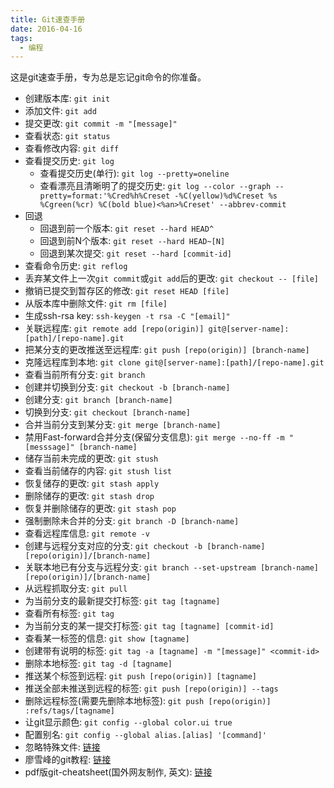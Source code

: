 ```yaml
---
title: Git速查手册
date: 2016-04-16
tags: 
  - 编程
---
```


这是git速查手册，专为总是忘记git命令的你准备。

<!-- more -->

* 创建版本库: `git init`
* 添加文件: `git add`
* 提交更改: `git commit -m "[message]"`
* 查看状态: `git status`
* 查看修改内容: `git diff`
* 查看提交历史: `git log`
    * 查看提交历史(单行): `git log --pretty=oneline`
    * 查看漂亮且清晰明了的提交历史: `git log --color --graph --pretty=format:'%Cred%h%Creset -%C(yellow)%d%Creset %s %Cgreen(%cr) %C(bold blue)<%an>%Creset' --abbrev-commit`
* 回退
    * 回退到前一个版本: `git reset --hard HEAD^`
    * 回退到前N个版本: `git reset --hard HEAD~[N]`
    * 回退到某次提交: `git reset --hard [commit-id]`
* 查看命令历史: `git reflog`
* 丢弃某文件上一次`git commit`或`git add`后的更改: `git checkout -- [file]`
* 撤销已提交到暂存区的修改: `git reset HEAD [file]`
* 从版本库中删除文件: `git rm [file]`
* 生成ssh-rsa key: `ssh-keygen -t rsa -C "[email]"`
* 关联远程库: `git remote add [repo(origin)] git@[server-name]:[path]/[repo-name].git`
* 把某分支的更改推送至远程库: `git push [repo(origin)] [branch-name]`
* 克隆远程库到本地: `git clone git@[server-name]:[path]/[repo-name].git`
* 查看当前所有分支: `git branch`
* 创建并切换到分支: `git checkout -b [branch-name]`
* 创建分支: `git branch [branch-name]`
* 切换到分支: `git checkout [branch-name]`
* 合并当前分支到某分支: `git merge [branch-name]`
* 禁用Fast-forward合并分支(保留分支信息): `git merge --no-ff -m "[messsage]" [branch-name]`
* 储存当前未完成的更改: `git stush`
* 查看当前储存的内容: `git stush list`
* 恢复储存的更改: `git stash apply`
* 删除储存的更改: `git stash drop`
* 恢复并删除储存的更改: `git stash pop`
* 强制删除未合并的分支: `git branch -D [branch-name]`
* 查看远程库信息: `git remote -v`
* 创建与远程分支对应的分支: `git checkout -b [branch-name] [repo(origin)]/[branch-name]`
* 关联本地已有分支与远程分支: `git branch --set-upstream [branch-name] [repo(origin)]/[branch-name]`
* 从远程抓取分支: `git pull`
* 为当前分支的最新提交打标签: `git tag [tagname]`
* 查看所有标签: `git tag`
* 为当前分支的某一提交打标签: `git tag [tagname] [commit-id]`
* 查看某一标签的信息: `git show [tagname]`
* 创建带有说明的标签: `git tag -a [tagname] -m "[message]" <commit-id>`
* 删除本地标签: `git tag -d [tagname]`
* 推送某个标签到远程: `git push [repo(origin)] [tagname]`
* 推送全部未推送到远程的标签: `git push [repo(origin)] --tags`
* 删除远程标签(需要先删除本地标签): `git push [repo(origin)] :refs/tags/[tagname]`
* 让git显示颜色: `git config --global color.ui true`
* 配置别名: `git config --global alias.[alias] '[command]'`
* 忽略特殊文件: [链接](http://www.liaoxuefeng.com/wiki/0013739516305929606dd18361248578c67b8067c8c017b000/0013758404317281e54b6f5375640abbb11e67be4cd49e0000)
* 廖雪峰的git教程: [链接](http://www.liaoxuefeng.com/wiki/0013739516305929606dd18361248578c67b8067c8c017b000)
* pdf版git-cheatsheet(国外网友制作, 英文): [链接](http://pan.baidu.com/s/1jGxjQL4#path=%252Fpub%252Fgit)
